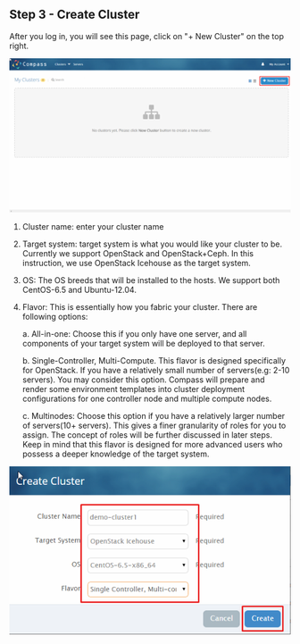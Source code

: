 <h2 id="step-three">Step 3 - Create Cluster</h2>


After you log in, you will see this page, click on "+ New Cluster" on the top right.


![home page](/img/install/3_home_page.png)


1. Cluster name: enter your cluster name

2. Target system: target system is what you would like your cluster to be. Currently we support OpenStack and OpenStack+Ceph. In this instruction, we use OpenStack Icehouse as the target system.

3. OS: The OS breeds that will be installed to the hosts. We support both CentOS-6.5 and Ubuntu-12.04.

4. Flavor: This is essentially how you fabric your cluster. There are following options:

   a. All-in-one: Choose this if you only have one server, and all components of your target system will be deployed to that server.

   b. Single-Controller, Multi-Compute. This flavor is designed specifically for OpenStack. If you have a relatively small number of servers(e.g: 2-10 servers). You may consider this option. Compass will prepare and render some environment templates into cluster deployment configurations for one controller node and multiple compute nodes. 

   c. Multinodes: Choose this option if you have a relatively larger number of servers(10+ servers). This gives a finer granularity of roles for you to assign. The concept of roles will be further discussed in later steps. Keep in mind that this flavor is designed for more advanced users who possess a deeper knowledge of the target system.



![create cluster](/img/install/3_create_cluster.png)
